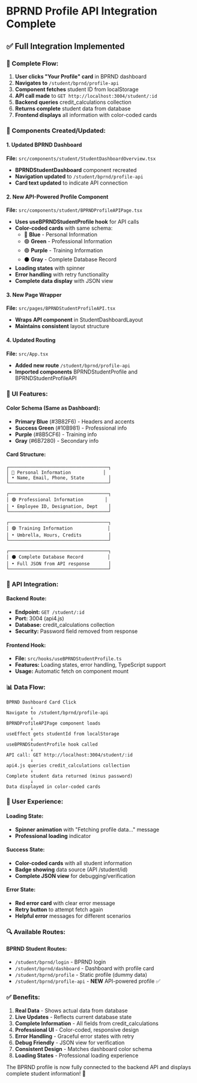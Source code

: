 # BPRND Profile API Integration Complete

## ✅ **Full Integration Implemented**

### **🔄 Complete Flow:**

1. **User clicks "Your Profile" card** in BPRND dashboard
2. **Navigates to** `/student/bprnd/profile-api`
3. **Component fetches** student ID from localStorage
4. **API call made** to `GET http://localhost:3004/student/:id`
5. **Backend queries** credit_calculations collection
6. **Returns complete** student data from database
7. **Frontend displays** all information with color-coded cards

### **🎯 Components Created/Updated:**

#### **1. Updated BPRND Dashboard**
**File:** `src/components/student/StudentDashboardOverview.tsx`
- **BPRNDStudentDashboard** component recreated
- **Navigation updated** to `/student/bprnd/profile-api`
- **Card text updated** to indicate API connection

#### **2. New API-Powered Profile Component**
**File:** `src/components/student/BPRNDProfileAPIPage.tsx`
- **Uses useBPRNDStudentProfile hook** for API calls
- **Color-coded cards** with same schema:
  - 🔵 **Blue** - Personal Information
  - 🟢 **Green** - Professional Information  
  - 🟣 **Purple** - Training Information
  - ⚫ **Gray** - Complete Database Record
- **Loading states** with spinner
- **Error handling** with retry functionality
- **Complete data display** with JSON view

#### **3. New Page Wrapper**
**File:** `src/pages/BPRNDStudentProfileAPI.tsx`
- **Wraps API component** in StudentDashboardLayout
- **Maintains consistent** layout structure

#### **4. Updated Routing**
**File:** `src/App.tsx`
- **Added new route** `/student/bprnd/profile-api`
- **Imported components** BPRNDStudentProfile and BPRNDStudentProfileAPI

### **🎨 UI Features:**

#### **Color Schema (Same as Dashboard):**
- **Primary Blue** (#3B82F6) - Headers and accents
- **Success Green** (#10B981) - Professional info
- **Purple** (#8B5CF6) - Training info
- **Gray** (#6B7280) - Secondary info

#### **Card Structure:**
```
┌─────────────────────────────────────┐
│ 🔵 Personal Information            │
│ • Name, Email, Phone, State         │
└─────────────────────────────────────┘

┌─────────────────────────────────────┐
│ 🟢 Professional Information        │
│ • Employee ID, Designation, Dept    │
└─────────────────────────────────────┘

┌─────────────────────────────────────┐
│ 🟣 Training Information             │
│ • Umbrella, Hours, Credits          │
└─────────────────────────────────────┘

┌─────────────────────────────────────┐
│ ⚫ Complete Database Record         │
│ • Full JSON from API response       │
└─────────────────────────────────────┘
```

### **🔧 API Integration:**

#### **Backend Route:**
- **Endpoint:** `GET /student/:id`
- **Port:** 3004 (api4.js)
- **Database:** credit_calculations collection
- **Security:** Password field removed from response

#### **Frontend Hook:**
- **File:** `src/hooks/useBPRNDStudentProfile.ts`
- **Features:** Loading states, error handling, TypeScript support
- **Usage:** Automatic fetch on component mount

### **📊 Data Flow:**

```
BPRND Dashboard Card Click
         ↓
Navigate to /student/bprnd/profile-api
         ↓
BPRNDProfileAPIPage component loads
         ↓
useEffect gets studentId from localStorage
         ↓
useBPRNDStudentProfile hook called
         ↓
API call: GET http://localhost:3004/student/:id
         ↓
api4.js queries credit_calculations collection
         ↓
Complete student data returned (minus password)
         ↓
Data displayed in color-coded cards
```

### **🚀 User Experience:**

#### **Loading State:**
- **Spinner animation** with "Fetching profile data..." message
- **Professional loading** indicator

#### **Success State:**
- **Color-coded cards** with all student information
- **Badge showing** data source (API /student/id)
- **Complete JSON view** for debugging/verification

#### **Error State:**
- **Red error card** with clear error message
- **Retry button** to attempt fetch again
- **Helpful error** messages for different scenarios

### **🔍 Available Routes:**

#### **BPRND Student Routes:**
- `/student/bprnd/login` - BPRND login
- `/student/bprnd/dashboard` - Dashboard with profile card
- `/student/bprnd/profile` - Static profile (dummy data)
- `/student/bprnd/profile-api` - **NEW** API-powered profile ✅

### **✅ Benefits:**

1. **Real Data** - Shows actual data from database
2. **Live Updates** - Reflects current database state
3. **Complete Information** - All fields from credit_calculations
4. **Professional UI** - Color-coded, responsive design
5. **Error Handling** - Graceful error states with retry
6. **Debug Friendly** - JSON view for verification
7. **Consistent Design** - Matches dashboard color schema
8. **Loading States** - Professional loading experience

The BPRND profile is now fully connected to the backend API and displays complete student information! 🎉
